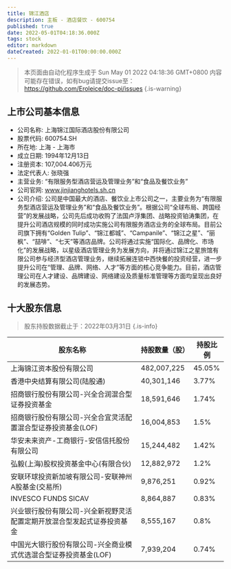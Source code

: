 ```yaml
---
title: 锦江酒店
description: 主板 - 酒店餐饮 - 600754
published: true
date: 2022-05-01T04:18:36.000Z
tags: stock
editor: markdown
dateCreated: 2022-01-01T00:00:00.000Z
---
```


> 本页面由自动化程序生成于 Sun May 01 2022 04:18:36 GMT+0800
> 内容可能存在错误，如有bug请提交issue至：https://github.com/Eroleice/doc-pi/issues
{.is-warning}

## 上市公司基本信息
- 公司名称: 上海锦江国际酒店股份有限公司
- 股票代码: 600754.SH
- 所在地: 上海 - 上海市
- 成立日期: 1994年12月13日
- 注册资本: 107,004.406万元
- 法定代表人: 张晓强
- 主营业务: “有限服务型酒店营运及管理业务”和“食品及餐饮业务”
- 公司官网: www.jinjianghotels.sh.cn
- 公司介绍: 公司是中国最大的酒店、餐饮业上市公司之一，主要业务为“有限服务型酒店营运及管理业务”和“食品及餐饮业务”。根据公司“全球布局、跨国经营”的发展战略，公司先后成功收购了法国卢浮集团、战略投资铂涛集团，在提升公司酒店规模的同时成功实施公司有限服务酒店业务的全球布局。目前公司旗下拥有“Golden Tulip”、“锦江都城”、“Campanile”、“锦江之星”、“丽枫”、“喆啡”、“七天”等酒店品牌。公司将通过实施“国际化、品牌化、市场化”的发展战略，以星级酒店管理业务为发展方向，并将通过锦江之星旅馆有限公司参与经济型酒店管理业务，继续拓展连锁中西快餐的投资经营，进一步提升公司在“管理、品牌、网络、人才”等方面的核心竞争能力。目前，酒店管理公司在人才建设、品牌建设、网络建设及质量标准管理等方面均呈现出良好的发展态势。


## 十大股东信息
> 股东持股数据截止于：2022年03月31日
{.is-info}

| 股东名称 | 持股数量（股） | 持股比例 |
| --- | --- | --- |
| 上海锦江资本股份有限公司 | 482,007,225 | 45.05% |
| 香港中央结算有限公司(陆股通) | 40,301,146 | 3.77% |
| 招商银行股份有限公司-兴全合润混合型证券投资基金 | 18,591,646 | 1.74% |
| 招商银行股份有限公司-兴全合宜灵活配置混合型证券投资基金(LOF) | 16,004,853 | 1.5% |
| 华安未来资产-工商银行-安信信托股份有限公司 | 15,244,482 | 1.42% |
| 弘毅(上海)股权投资基金中心(有限合伙) | 12,882,972 | 1.2% |
| 安联环球投资新加坡有限公司-安联神州A股基金(交易所) | 9,876,251 | 0.92% |
| INVESCO FUNDS SICAV | 8,864,887 | 0.83% |
| 兴业银行股份有限公司-兴全新视野灵活配置定期开放混合型发起式证券投资基金 | 8,555,167 | 0.8% |
| 中国光大银行股份有限公司-兴全商业模式优选混合型证券投资基金(LOF) | 7,939,204 | 0.74% |




